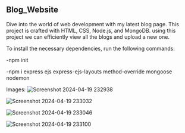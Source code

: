 ## Blog_Website

Dive into the world of web development with my latest blog page.
This project is crafted with HTML, CSS, Node.js, and MongoDB. using this project we can efficiently view all the blogs and upload a new one.


To install the necessary dependencies, run the following commands:

-npm  init

-npm i express ejs express-ejs-layouts method-override mongoose nodemon

Images:
![Screenshot 2024-04-19 232938](https://github.com/SanjanaMS004/blog_website/assets/136560728/33d9332a-8e9f-49e4-8076-5633ad15f025)



![Screenshot 2024-04-19 233032](https://github.com/SanjanaMS004/blog_website/assets/136560728/8fec364c-984d-4da4-94c0-de620a3f1bd8)



![Screenshot 2024-04-19 233046](https://github.com/SanjanaMS004/blog_website/assets/136560728/73df3c86-0866-4f9e-83b0-d4cef4b4afd1)



![Screenshot 2024-04-19 233100](https://github.com/SanjanaMS004/blog_website/assets/136560728/5a20d27b-f97f-4f06-8469-8597338f785a)
